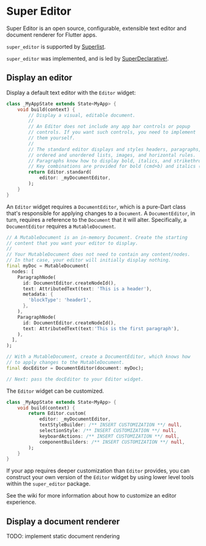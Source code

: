 # Super Editor

Super Editor is an open source, configurable, extensible text editor and document renderer for Flutter apps.

`super_editor` is supported by [Superlist](https://superlistapp.com).

`super_editor` was implemented, and is led by [SuperDeclarative!](https://superdeclarative.com).

## Display an editor

Display a default text editor with the `Editor` widget:

```dart
class _MyAppState extends State<MyApp> {
    void build(context) {
        // Display a visual, editable document.
        //
        // An Editor does not include any app bar controls or popup
        // controls. If you want such controls, you need to implement
        // them yourself.
        //
        // The standard editor displays and styles headers, paragraphs,
        // ordered and unordered lists, images, and horizontal rules. 
        // Paragraphs know how to display bold, italics, and strikethrough.
        // Key combinations are provided for bold (cmd+b) and italics (cmd+i).
        return Editor.standard(
            editor: _myDocumentEditor,
        );
    }
}
```

An `Editor` widget requires a `DocumentEditor`, which is a pure-Dart class that's responsible for applying changes to a `Document`. A `DocumentEditor`, in turn, requires a reference to the `Document` that it will alter. Specifically, a `DocumentEditor` requires a `MutableDocument`.

```dart
// A MutableDocument is an in-memory Document. Create the starting
// content that you want your editor to display.
//
// Your MutableDocument does not need to contain any content/nodes.
// In that case, your editor will initially display nothing.
final myDoc = MutableDocument(
  nodes: [
    ParagraphNode(
      id: DocumentEditor.createNodeId(),
      text: AttributedText(text: 'This is a header'),
      metadata: {
        'blockType': 'header1',
      },
    ),
    ParagraphNode(
      id: DocumentEditor.createNodeId(),
      text: AttributedText(text:'This is the first paragraph'),
    ),
  ],
);

// With a MutableDocument, create a DocumentEditor, which knows how
// to apply changes to the MutableDocument.
final docEditor = DocumentEditor(document: myDoc);

// Next: pass the docEditor to your Editor widget.
```

The `Editor` widget can be customized.

```dart
class _MyAppState extends State<MyApp> {
    void build(context) {
        return Editor.custom(
            editor: _myDocumentEditor,
            textStyleBuilder: /** INSERT CUSTOMIZATION **/ null,
            selectionStyle: /** INSERT CUSTOMIZATION **/ null,
            keyboardActions: /** INSERT CUSTOMIZATION **/ null,
            componentBuilders: /** INSERT CUSTOMIZATION **/ null,
        );
    }
}
```

If your app requires deeper customization than `Editor` provides, you can construct your own version of the `Editor` widget by using lower level tools within the `super_editor` package.

See the wiki for more information about how to customize an editor experience.

## Display a document renderer

TODO: implement static document rendering